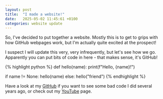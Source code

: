 ```yaml
---
layout: post
title:  "I made a website!"
date:   2025-05-02 11:45:61 +0100
categories: website update
---
```

So, I've decided to put together a website. Mostly this is to get to grips with how GitHub webpages work, but I'm actually quite excited at the prospect!

I suspect I will update this very, very infrequently, but let's see how we go. Apparently you can put bits of code in here - that makes sense, it's GitHub! 

{% highlight python %}
def hello(name):
  print(f"Hello, {name}!")

if name != None:
  hello(name)
else:
  hello("friend")
{% endhighlight %}

Have a look at my [GitHub] if you want to see some bad code I did several years ago, or check out my [YouTube] page.

[Github]: https://github.com/DrBenC/
[YouTube]: https://www.youtube.com/@DrBenChem
